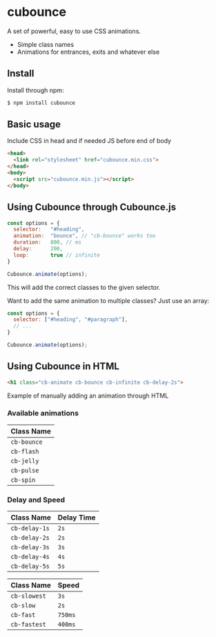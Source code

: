 # cubounce

A set of powerful, easy to use CSS animations.

* Simple class names
* Animations for entrances, exits and whatever else

## Install

Install through npm:

```bash
$ npm install cubounce
```

## Basic usage

Include CSS in head and if needed JS before end of body

```html
<head>
  <link rel="stylesheet" href="cubounce.min.css">
</head>
<body>
  <script src="cubounce.min.js"></script>
</body>
```

## Using Cubounce through Cubounce.js

```javascript
const options = {
  selector:   "#heading",
  animation:  "bounce", // "cb-bounce" works too
  duration:   800, // ms
  delay:      200,
  loop:       true // infinite
}

Cubounce.animate(options);
```

This will add the correct classes to the given selector.

Want to add the same animation to multiple classes? Just use an array:

```javascript
const options = {
  selector: ["#heading", "#paragraph"],
  // ...
}

Cubounce.animate(options);
```

## Using Cubounce in HTML

```html
<h1 class="cb-animate cb-bounce cb-infinite cb-delay-2s">
```

Example of manually adding an animation through HTML

### Available animations

| Class Name  |
| ----------- |
| `cb-bounce` |
| `cb-flash`  |
| `cb-jelly`  |
| `cb-pulse`  |
| `cb-spin`   |

### Delay and Speed

| Class Name    | Delay Time |
| ------------- | ---------- |
| `cb-delay-1s` | `2s`       |
| `cb-delay-2s` | `2s`       |
| `cb-delay-3s` | `3s`       |
| `cb-delay-4s` | `4s`       |
| `cb-delay-5s` | `5s`       |

| Class Name   | Speed      |
| ------------ | ---------- |
| `cb-slowest` | `3s`       |
| `cb-slow`    | `2s`       |
| `cb-fast`    | `750ms`    |
| `cb-fastest` | `400ms`    |